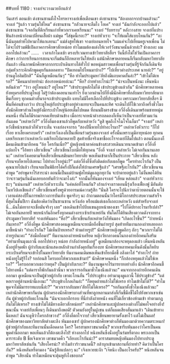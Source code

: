 ##บทที่ 1180 : จางเย่จะวางมวยอีกแล้ว!


วันเสาร์
ตอนเช้า
ต่งซานซานตั้งใจโทรหาจางเย่เพื่อเตือนเขา
ต่งซานซาน “ต้องออกจากบ้านแล้วนะ”
จางเย่ “รู้แล้ว รวมรุ่นใช่ไหม”
ต่งซานซาน “กลัวนายจะลืมไง โอเค”
จางเย่ “ฉันกำลังจะออกไปแล้ว”
ต่งซานซาน “เจอกันที่ตึกเรียนเก่าที่พวกเราเคยเรียนนะ”
จางเย่ “รับทราบ”
หลังวางสาย จางเย่ก็แปรงฟันล้างหน้าก่อนเปลี่ยนเสื้อผ้า
แม่พูด “ใส่ชุดนี้เรอะ?”
จางเย่หัวเราะ “จะให้ผมใส่แบบไหนกัน?”
“อะ นี่ฉันอุตส่าห์ไปหามาให้แกเลยนะ” แม่ส่งสูทให้เขา
จางเย่ถอนหายใจ “ผมแค่จะไปเยี่ยมครูเจอเพื่อน ไม่ได้จะไปร่วมพิธีเปิดภาคการศึกษาสักหน่อย ทำไมผมต้องแต่งให้เวอร์วังขนาดนั้นด้วยล่ะ? ช่างเถอะ ผมออกไปแล้วนะ”
……
 
เวลาเก้าโมงเช้า
ตรงบริเวณทางเข้าวิทยาลัยสื่อฯ
วันนี้ยังไม่ใช่วันเปิดภาคการศึกษา กว่าการเรียนการสอนจะเริ่มต้นก็อีกหลายวันให้หลัง แต่นักศึกษาหลายคนก็เริ่มกลับมหาวิทยาลัยกันแล้ว เห็นภาพนักศึกษาลากกระเป๋าเดินทางได้ทั่วไป พอหนุ่มสาวพบเพื่อนร่วมรุ่นที่รู้จักกันก็เดินจับกลุ่มหัวเราะคิกคักพูดคุยกันตลอดทาง
“ปิดเทอมไปไหนมาบ้าง?”
“ไปเที่ยวต่างประเทศ นายล่ะ?”
“อยู่บ้านดูโอลิมปิกสิ”
“ฉันก็ดูเหมือนกันๆ”
“หือ ทำไมประตูมหา’ลัยถึงมีแถบคาดกั้นล่ะ?”
“เข้าไม่ได้เหรอ?”
“มีคนมาถ่ายทำน่ะ ต้องรอหน่อยล่ะนะ”
“หือ? ถ่ายทำอะไรน่ะ?”
“น่าจะเป็นหนังนะ เห็นหนิงหลันด้วย”
“ว้าว อยู่ไหนน่ะ? อยู่ไหน?”
“เข้าประตูหลักไม่ได้ เข้าประตูข้างแล้วกัน”
นักศึกษาหลายคนยังหยุดรอที่ประตูใหญ่ ไม่รู้ว่าต้องคอยนานเท่าไร ยิ่งเวลาผ่านไปก็ยิ่งมีนักศึกษาที่กลับมหาวิทยาลัยมากขึ้นเรื่อยๆ ทุกคนต่างยืนรอจะเข้าประตูหลัก แทบไม่มีใครเลือกไปที่ประตูข้าง เพราะมหาวิทยาลัยสื่อฯ มีพื้นที่ค่อนข้างกว้าง ประตูใหญ่กับประตูข้างอยู่ห่างแทบจะเป็นคนละทิศ จะเดินไปก็ใช้เวลาถึงครึ่งชั่วโมง ทั้งนักศึกษาส่วนใหญ่ยังมีกระเป๋าใหญ่น้อยเต็มไปหมด
ที่ถนนฝั่งตรงข้าม
อวี๋อิ่งอี๋เดินมาพร้อมชายหนุ่มคนหนึ่ง
ทันใดก็มีรถมาจอดเทียบด้านข้าง เมื่อกระจกหน้าต่างรถลดลงก็เห็นว่าเป็นจางเย่ที่สวมแว่นกันแดด “เหล่าหวัง?”
อวี๋อิ่งอี๋มองเขาแล้วก็พูดกับเหล่าหวัง “ดูสิ พูดถึงโจโฉโจโฉก็มา”
“จางเย่” เหล่าหวังชี้หน้าเขาแล้วก็หัวเราะลั่น
จางเย่ลงจากรถ “สองปีนี้หายไปทำอะไรมา?”
เหล่าหวังหัวเราะ “ก็ไปเรื่อย หาเลี้ยงครอบครัว”
เหล่าหวังเองก็เป็นเพื่อนร่วมรุ่นของจางเย่ ครั้งนั้นเพราะดูมีอายุหน่อย ทุกคนเลยเรียกเขาว่าเหล่าหวัง แต่เรียกไปมาหลายปี สุดท้ายชื่อจริงเขาชื่ออะไรจางเย่ก็ลืมไปแล้ว
ตอนนั้นเองก็มีคนเดินเข้ามาอีกคน
“อ้อ ใครกันเนี่ย?” ผู้หญิงหน้าตาค่อนข้างสะสวยเดินนวยนาดเข้ามา
อวี๋อิ่งอี๋แปลกใจ “ไอ้หยา เสี่ยวเชี่ยน”
เสี่ยวเชี่ยนโบกมือให้ทุกคน “อิ่งอี๋ จางเย่ เหล่าหวัง ไม่เจอกันนานเลยนะ”
เหล่าหวังเคยตามจีบเสี่ยวเชี่ยนสมัยมหาวิทยาลัย พอเห็นเข้าตาก็เป็นประกาย “เสี่ยวเชี่ยน หลังเรียนจบก็หายไปเลยนะ ไปทำอะไรอยู่น่ะ?”
แต่อวี๋อิ่งอี๋ซึ่งยังติดต่อกับเธอก็พูด “ใครทำอะไรกัน? เป็นคุณนายไปแล้ว เรียนจบเป็นพิธีกรได้ครึ่งปีก็แต่งให้บ้านเศรษฐีแล้ว”
“เศรษฐีอะไรกัน?” เสี่ยวเชี่ยนจนคำพูด “อย่าพูดจาไร้สาระน่า ตอนนี้เป็นแม่บ้านฟูลไทม์ดูแลลูกทุกวัน จะบ้าตายอยู่แล้ว ไม่งั้นพอได้ยินว่าจะรวมรุ่นกันฉันเลยบอกทันทีว่าจะมาไงล่ะ” จากนั้นก็หันมองจางเย่ “เยี่ยม หล่อแล้ว”
จางเย่หัวเราะฮะๆ “แน่นอนสิ”
เหล่าหวังหัวเราะลั่น “แค่หล่อที่ไหนกัน? เถ้าแก่จางเราตอนนี้รุ่งเรืองเฟื่องฟู มีอันดับในทวีปเอเชียแล้ว”
เสี่ยวเชี่ยนพรั่งพรูด้วยอารมณ์ความรู้สึก “นั่นสิ ใครจะไปนึกว่าตาบ๊วยตอนนั้นจะใช้เวลาแค่สองปีในการพลิกวงการบันเทิง พูดจริงๆ นะ ถ้าถามตอนนั้นว่าใครมีโอกาสประสบความสำเร็จที่สุดในชั้นปีเรา ฉันต้องคิดว่าเป็นซานซาน หวังเฮ่อ หรือแม้แต่เธอก็เถอะเหล่าหวัง แต่สำหรับจางเย่นี่...ฉันไม่อยากจะเชื่อมันจริงๆ เลย” เธอเดินเข้าไปบีบแขนลูบหน้าของเขา “ไปโด๊ปยาอะไรมารึเปล่า?”
ไม่เจอกันหลายปี พบหน้ากันอีกครั้งทุกคนต่างกระเซ้าเย้าแหย่กัน
ทันใดก็ได้ยินเสียงตวาดดังจากทางประตูมหาวิทยาลัย!
จางเย่หันมอง “หือ?”
เสี่ยวเชี่ยนกับเหล่าหวังก็หันมอง “เกิดอะไรขึ้น?”
“ถ่ายหนังกันเหรอ?” อวี๋อิ่งอี๋พูด
นักศึกษาสองคนดูเหมือนจะยกมือถือขึ้นถ่ายรูป สุดท้ายทีมงานกองถ่ายเลยออกมาชี้หน้าด่า “ทำอะไรกัน? ไม่เห็นป้ายเหรอ? ห้ามถ่ายรูป!”
นักศึกษาหญิงพูดอึกๆ อักๆ “พวกเราไม่ได้ถ่ายรูปนะคะ”
“ส่งมือถือมา!” ทีมงานกองถ่ายหน้าเครียด
หญิงวัยกลางคนในกองถ่ายอีกคนก็เสริม “อย่ามายืนมุงแถวนี้ ออกไปห่างๆ หน่อย กำลังถ่ายหนังอยู่”
ดูเหมือนกล้องจะหยุดลงแล้ว
เห็นหนิงหลันนั่งอยู่ที่จุดพัก
ผู้กำกับและนักแสดงหลักล้วนกำลังคุยกันเรื่องบท
นักศึกษาหลายคนเห็นดังนั้นก็หยิบกระเป๋าเตรียมจะเข้าไปในมหาวิทยาลัย
ทีมงานคนเดิมพอเห็นเข้าก็ยกมือชี้ ถลึงตาใส่ “ทำอะไร! ถ่ายหนังอยู่ไม่รู้รึไง? รอก่อนสิ ใครบอกให้พวกเธอเข้ามา!”
นักศึกษาคนหนึ่ง “ก็กล้องหยุดแล้วไม่ใช่เหรอ?”
“ใครบอกพวกเธอว่าหยุด? เป็นผู้กำกับเรอะ?” ทีมงานพูดจาไร้มารยาทอย่างยิ่ง
นักศึกษาอีกคนชี้ไปทางหนึ่ง “แต่ดาราก็พักกันแล้วนี่นา พวกเรารอกันมาชั่วโมงนึงแล้วนะ”
คนจากกองถ่ายอีกคนเดินออกมา ดูเหมือนจะเป็นผู้ช่วยผู้กำกับ เขาตะโกนลั่น “ไปประตูข้าง อย่ามามุงดูแถวนี้ ใช้ประตูข้าง!”
“แต่หอเราอยู่ด้านหน้านี้เองนะ”
“ประตูข้างไกลเกินอ่ะ”
“ก็หยุดถ่ายแล้วไม่ใช่เหรอ ทำไมเข้าไม่ได้?”
“ทำไมพูดจาไม่มีมารยาทแบบนี้ล่ะ?”
“พวกเรากลับมหา’ลัยก็ไม่ได้เหรอ?”
“รอกันมาตั้งชั่วโมงนึงแล้วนะ”
เหล่านักศึกษาพากันบ่น
ผู้ปกครองนักศึกษาบางส่วนที่พาลูกหลานมาส่งก็เริ่มชี้มือชี้ไม้ไปยังพวกเขาเช่นกัน
ผู้ช่วยผู้กำกับตะโกนลั่น “ฉันจะบอกอีกรอบ ที่นี่กำลังถ่ายหนัง คนที่ไม่เกี่ยวข้องห้ามเข้า ทำตามกฎกันไม่ได้เหรอ? ทางเข้าไม่ได้มีทางเดียวสักหน่อย!”
เหล่านักศึกษาและผู้ปกครองต่างก็ไม่พอใจอย่างยิ่ง!
ขณะนั้น จางเย่กับเพื่อนๆ ก็เดินมาถึงพอดี!
ตัวคนยังอยู่ในฝูงชน แต่ก็แผดเสียงลั่นมาแล้ว “เดินเข้าทางนี้แหละ! ฉันจะดูซิว่าใครกล้าขวาง!”
อวี๋อิ่งอี๋ตกใจวาบ!
เสี่ยวเชี่ยนพยายามรั้งเขาไว้ แต่ไม่เป็นผล!
นักศึกษาของมหาวิทยาลัยต่างตะลึง หันมองเขา!
ผู้ปกครองนักศึกษาต่างก็หันมองมาด้วยความตระหนก!
ผู้ช่วยผู้กำกับและทีมงานนั้นเดือดดาล ใคร? ใครสามหาวขนาดนั้น? พวกเขารีบหันมองว่าใครเป็นคนพูดคำนี้ออกมา พอเห็นแล้วก็ต้องตะลึงไป!
ห่างออกไป
หนิงหลันซึ่งนั่งอยู่ในร่มหรี่ตาลง
พระเอกเป็นดาราระดับ B ชื่อเจิงเหวย เขาขมวดคิ้ว “เถียงอะไรกันน่ะ?”
ดาราสมทบหญิงหันมองไปทางประตูมหาวิทยาลัยเช่นกัน “เสียงใครน่ะ? ทำไมก้าวร้าวขนาดนี้? กล้าบุกเข้ามาสถานที่ถ่ายทำ? คิดว่าเป็นใครกัน?”
หนิงหลันหรี่ตามอง “ฉันรู้สึกแปลกๆ นะ”
เจิงเหวยชะงัก “เจ๊หนิง เป็นอะไรครับ?”
หนิงหลันจนคำพูด “เสียงนั่น ทำไมเหมือนจะคุ้นหูยังไงชอบกล”
 
 
 